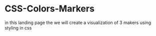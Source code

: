 # CSS-Colors-Markers
in this landing page the we will create a visualization of 3 makers using styling in css  
